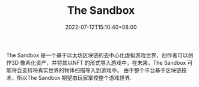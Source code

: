 ﻿---
weight: 
title: "The Sandbox"
description: "The Sandbox 是一个基于以太坊区块链的去中心化虚拟游戏世界，创作者可以创作3D 像素化资产，并将其以NFT 的形式导入游戏中，在未来，The Sandbox 可能将会支持将真实世界的物体扫描导入到游戏中。 由于整个平台基于区块链技术，所以The Sandbox 期望由玩家掌控整个游戏世界"
date: 2022-07-12T15:10:40+08:00
lastmod: 2022-07-12T15:10:40+08:00
draft: false
authors: ["Cindy"]
featuredImage: "81.png"
link: "https://www.sandbox.game/en/"
tags: ["The Sandbox","É³ºÐÓÎÏ·"]
categories: ["navigation"]
navigation: ["É³ºÐÓÎÏ·"]
lightgallery: true
toc: true
pinned: false
recommend: false
recommend1: false
---
The Sandbox 是一个基于以太坊区块链的去中心化虚拟游戏世界，创作者可以创作3D 像素化资产，并将其以NFT 的形式导入游戏中，在未来，The Sandbox 可能将会支持将真实世界的物体扫描导入到游戏中。 由于整个平台基于区块链技术，所以The Sandbox 期望由玩家掌控整个游戏世界.
